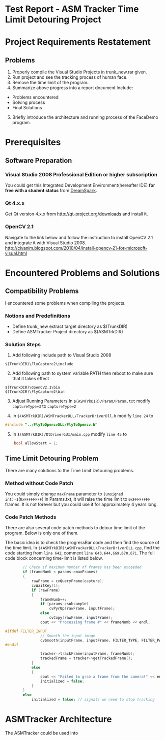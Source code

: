 Test Report - ASM Tracker Time Limit Detouring Project
=========

# Project Requirements Restatement

## Problems

1. Properly compile the Visual Studio Projects in trunk_new.rar given.
2. Run project and see the tracking process of human face.
3. Remove the time limit of the program.
4. Summarize above progress into a report document
Include: 
- Problems encountered
- Solving process
- Final Solutions
5. Briefly introduce the architecture and running process of the FaceDemo program.


# Prerequisites 

## Software Preparation

### Visual Studio 2008 Professional Edition or higher subscription
You could get this Integrated Development Environment(hereafter IDE) **for free with a student status** from [DreamSpark](https://www.dreamspark.com/).

### Qt 4.x.x
Get Qt version 4.x.x from http://qt-project.org/downloads and install it.

### OpenCV 2.1 
Navigate to the link below and follow the instruction to install OpenCV 2.1 and integrate it with Visual Studio 2008.
http://civanim.blogspot.com/2010/04/install-opencv-21-for-microsoft-visual.html


# Encountered Problems and Solutions

## Compatibility Problems

I encountered some problems when compiling the projects. 

### Notions and Predefinitions

- Define trunk_new extract target directory as $(TrunkDIR)
- Define ASMTracker Project directory as $(ASMTrkDIR)

### Solution Steps

1. Add following include path to Visual Studio 2008 
```
$(TrunkDIR)\FlyCapture2\include
```

2. Add following path to system variable PATH then reboot to make sure that it takes effect
```
$(TrunkDIR)\OpenCV2.1\bin
$(TrunkDIR)\FlyCapture2\bin
```

3. Adjust Running Parameters
In `$(ASMTrkDIR)/Param/Param.txt`
modify `captureType=3` to `captureType=2`

4. In `$(ASMTrkDIR)/ASMTrackerDLL/TrackerDriverDll.h`
modify `line 24` to
```C 
#include "../FlyToOpencvDLL/FlyToOpencv.h"
```
5. In `$(ASMTrkDIR)/QtDriverGUI/main.cpp`
modify `line 45` to 
```C
	bool allowStart = 1;
```

## Time Limit Detouring Problem

There are many solutions to the Time Limit Detouring problems.

### Method without Code Patch
You could simply change `maxFrame` parameter to `(unsigned int)-1`(`0xFFFFFFFF`) in Params.txt, it will raise the time limit to `0xFFFFFFFF` frames. It is not forever but you could use it for approximately 4 years long.

### Code Patch Methods

There are also several code patch methods to detour time limit of the program. Below is only one of them.

The basic idea is to check the progressBar code and then find the source of the time limit.
In `$(ASMTrkDIR)\ASMTrackerDLL\TrackerDriverDLL.cpp`, find the code starting from `line 642`, comment `line 643,644,669,670,671`. The full code block concerning time-limit is listed below.
```C
		// Check if maximum number of frames has been exceeded
		if (frameNumb < params->maxFrames)
		{				
			rawFrame = cvQueryFrame(capture);
			cvWaitKey(1);
			if (rawFrame)
			{
				frameNumb++;
				if (params->subsample)
					cvPyrUp(rawFrame, inputFrame);
				else
					cvCopy(rawFrame, inputFrame);						
				cout << "Processing frame #" << frameNumb << endl;

#ifdef FILTER_INPUT				
				// Smooth the input image		
				cvSmooth(inputFrame, inputFrame, FILTER_TYPE, FILTER_PARAM_1, FILTER_PARAM_1, FILTER_PARAM_2);
#endif

				tracker->trackFrame(inputFrame, frameNumb);				
				trackedFrame = tracker->getTrackedFrame();
			}
			else
			{
				cout << "Failed to grab a frame from the camera!" << endl;		
				initialized = false;
			}
		}		
		else
			initialized = false; // signals we need to stop tracking
```
	
# ASMTracker Architecture

The ASMTracker could be used into 
